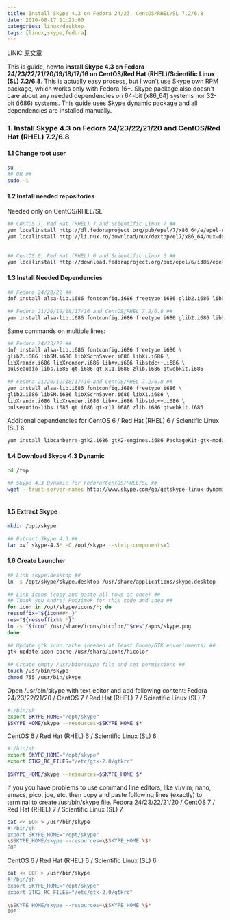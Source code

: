 ```yaml
---
title: Install Skype 4.3 on Fedora 24/23, CentOS/RHEL/SL 7.2/6.8
date: 2016-08-17 11:23:00
categories: linux/desktop
tags: [linux,skype,fedora]
---
```


LINK: [原文章](https://www.if-not-true-then-false.com/2012/install-skype-on-fedora-centos-red-hat-rhel-scientific-linux-sl/)
 
This is guide, howto **install Skype 4.3 on Fedora 24/23/22/21/20/19/18/17/16 on CentOS/Red Hat (RHEL)/Scientific Linux (SL) 7.2/6.8**. This is actually easy process, but I won't use Skype own RPM package, which works only with Fedora 16+. Skype package also doesn't care about any needed dependencies on 64-bit (x86_64) systems nor 32-bit (i686) systems. This guide uses Skype dynamic package and all dependencies are installed manually. 
 
### 1. Install Skype 4.3 on Fedora 24/23/22/21/20 and CentOS/Red Hat (RHEL) 7.2/6.8
 
#### 1.1 Change root user
```  bash
su -
## OR ##
sudo -i
 ```
 
#### 1.2 Install needed repositories
Needed only on CentOS/RHEL/SL

```  bash
## CentOS 7, Red Hat (RHEL) 7 and Scientific Linux 7 ##
yum localinstall http://dl.fedoraproject.org/pub/epel/7/x86_64/e/epel-release-7-7.noarch.rpm
yum localinstall http://li.nux.ro/download/nux/dextop/el7/x86_64/nux-dextop-release-0-5.el7.nux.noarch.rpm
 
 
## CentOS 6, Red Hat (RHEL) 6 and Scientific Linux 6 ##
yum localinstall http://download.fedoraproject.org/pub/epel/6/i386/epel-release-6-8.noarch.rpm
```
 
#### 1.3 Install Needed Dependencies
```  bash
## Fedora 24/23/22 ##
dnf install alsa-lib.i686 fontconfig.i686 freetype.i686 glib2.i686 libSM.i686 libXScrnSaver.i686 libXi.i686 libXrandr.i686 libXrender.i686 libXv.i686 libstdc++.i686 pulseaudio-libs.i686 qt.i686 qt-x11.i686 zlib.i686 qtwebkit.i686
 
## Fedora 21/20/19/18/17/16 and CentOS/RHEL 7.2/6.8 ##
yum install alsa-lib.i686 fontconfig.i686 freetype.i686 glib2.i686 libSM.i686 libXScrnSaver.i686 libXi.i686 libXrandr.i686 libXrender.i686 libXv.i686 libstdc++.i686 pulseaudio-libs.i686 qt.i686 qt-x11.i686 zlib.i686 qtwebkit.i686
```
 
Same commands on multiple lines:

```  bash
## Fedora 24/23/22 ##
dnf install alsa-lib.i686 fontconfig.i686 freetype.i686 \
glib2.i686 libSM.i686 libXScrnSaver.i686 libXi.i686 \
libXrandr.i686 libXrender.i686 libXv.i686 libstdc++.i686 \
pulseaudio-libs.i686 qt.i686 qt-x11.i686 zlib.i686 qtwebkit.i686
 
## Fedora 21/20/19/18/17/16 and CentOS/RHEL 7.2/6.8 ##
yum install alsa-lib.i686 fontconfig.i686 freetype.i686 \
glib2.i686 libSM.i686 libXScrnSaver.i686 libXi.i686 \
libXrandr.i686 libXrender.i686 libXv.i686 libstdc++.i686 \
pulseaudio-libs.i686 qt.i686 qt-x11.i686 zlib.i686 qtwebkit.i686
```
 
Additional dependencies for CentOS 6 / Red Hat (RHEL) 6 / Scientific Linux (SL) 6

```  bash
yum install libcanberra-gtk2.i686 gtk2-engines.i686 PackageKit-gtk-module.i686
```

#### 1.4 Download Skype 4.3 Dynamic
```  bash
cd /tmp
 
## Skype 4.3 Dynamic for Fedora/CentOS/RHEL/SL ##
wget --trust-server-names http://www.skype.com/go/getskype-linux-dynamic
 
```
 
#### 1.5 Extract Skype
```  bash
mkdir /opt/skype
 
## Extract Skype 4.3 ##
tar xvf skype-4.3* -C /opt/skype --strip-components=1
```
   
#### 1.6 Create Launcher
```  bash
## Link skype.desktop ##
ln -s /opt/skype/skype.desktop /usr/share/applications/skype.desktop
 
## Link icons (copy and paste all rows at once) ##
## Thank you Andrej Podzimek for this code and idea ##
for icon in /opt/skype/icons/*; do
ressuffix="${icon##*_}"
res="${ressuffix%%.*}"
ln -s "$icon" /usr/share/icons/hicolor/"$res"/apps/skype.png
done
 
## Update gtk icon cache (needed at least Gnome/GTK envorinments) ##
gtk-update-icon-cache /usr/share/icons/hicolor
 
## Create empty /usr/bin/skype file and set permissions ##
touch /usr/bin/skype
chmod 755 /usr/bin/skype
```
 
Open /usr/bin/skype with text editor and add following content:
Fedora 24/23/22/21/20 / CentOS 7 / Red Hat (RHEL) 7 / Scientific Linux (SL) 7

```  bash
#!/bin/sh
export SKYPE_HOME="/opt/skype"
$SKYPE_HOME/skype --resources=$SKYPE_HOME $*
```
 
CentOS 6 / Red Hat (RHEL) 6 / Scientific Linux (SL) 6

```  bash
#!/bin/sh
export SKYPE_HOME="/opt/skype"
export GTK2_RC_FILES="/etc/gtk-2.0/gtkrc"
 
$SKYPE_HOME/skype --resources=$SKYPE_HOME $*
```
 
If you you have problems to use command line editors, like vi/vim, nano, emacs, pico, joe, etc. then copy and paste following lines (exactly) to terminal to create /usr/bin/skype file.
Fedora 24/23/22/21/20 / CentOS 7 / Red Hat (RHEL) 7 / Scientific Linux (SL) 7

```  bash
cat << EOF > /usr/bin/skype 
#!/bin/sh 
export SKYPE_HOME="/opt/skype" 
\$SKYPE_HOME/skype --resources=\$SKYPE_HOME \$*
EOF
```
 
CentOS 6 / Red Hat (RHEL) 6 / Scientific Linux (SL) 6

```  bash
cat << EOF > /usr/bin/skype
#!/bin/sh
export SKYPE_HOME="/opt/skype"
export GTK2_RC_FILES="/etc/gtk-2.0/gtkrc"
 
\$SKYPE_HOME/skype --resources=\$SKYPE_HOME \$*
EOF
```